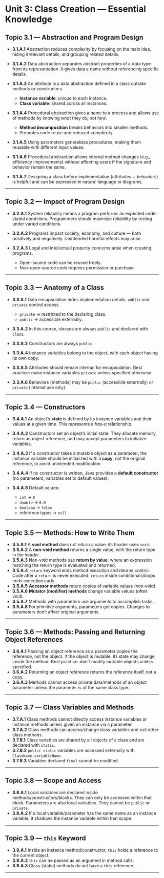 # Unit 3: Class Creation — Essential Knowledge

## Topic 3.1 — Abstraction and Program Design

* **3.1.A.1** Abstraction reduces complexity by focusing on the main idea, hiding irrelevant details, and grouping related details.
* **3.1.A.2** Data abstraction separates abstract properties of a data type from its representation. It gives data a name without referencing specific details.
* **3.1.A.3** An attribute is a data abstraction defined in a class outside methods or constructors.

  * **Instance variable**: unique to each instance.
  * **Class variable**: shared across all instances.
* **3.1.A.4** Procedural abstraction gives a name to a process and allows use of methods by knowing *what* they do, not *how*.

  * **Method decomposition** breaks behaviors into smaller methods.
  * Promotes code reuse and reduced complexity.
* **3.1.A.5** Using parameters generalizes procedures, making them reusable with different input values.
* **3.1.A.6** Procedural abstraction allows internal method changes (e.g., efficiency improvements) without affecting users if the signature and behavior remain the same.
* **3.1.A.7** Designing a class before implementation (attributes + behaviors) is helpful and can be expressed in natural language or diagrams.

---

## Topic 3.2 — Impact of Program Design

* **3.2.A.1** System reliability means a program performs as expected under stated conditions. Programmers should maximize reliability by testing under varied conditions.
* **3.2.A.2** Programs impact society, economy, and culture — both positively and negatively. Unintended harmful effects may arise.
* **3.2.A.3** Legal and intellectual property concerns arise when creating programs.

  * Open-source code can be reused freely.
  * Non-open-source code requires permission or purchase.

---

## Topic 3.3 — Anatomy of a Class

* **3.3.A.1** Data encapsulation hides implementation details. `public` and `private` control access.

  * `private` → restricted to the declaring class.
  * `public` → accessible externally.
* **3.3.A.2** In this course, classes are always `public` and declared with `class`.
* **3.3.A.3** Constructors are always `public`.
* **3.3.A.4** Instance variables belong to the object, with each object having its own copy.
* **3.3.A.5** Attributes should remain internal for encapsulation. Best practice: make instance variables `private` unless specified otherwise.
* **3.3.A.6** Behaviors (methods) may be `public` (accessible externally) or `private` (internal use only).

---

## Topic 3.4 — Constructors

* **3.4.A.1** An object’s **state** is defined by its instance variables and their values at a given time. This represents a *has-a* relationship.
* **3.4.A.2** Constructors set an object’s initial state. They allocate memory, return an object reference, and may accept parameters to initialize variables.
* **3.4.A.3** If a constructor takes a mutable object as a parameter, the instance variable should be initialized with a **copy**, not the original reference, to avoid unintended modification.
* **3.4.A.4** If no constructor is written, Java provides a **default constructor** (no parameters, variables set to default values).
* **3.4.A.5** Default values:

  * `int` → `0`
  * `double` → `0.0`
  * `boolean` → `false`
  * reference types → `null`

---

## Topic 3.5 — Methods: How to Write Them

* **3.5.A.1** A **void method** does not return a value; its header uses `void`.
* **3.5.A.2** A **non-void method** returns a single value, with the return type in the header.
* **3.5.A.3** Non-void methods use **return by value**, where an expression matching the return type is evaluated and returned.
* **3.5.A.4** `return` keyword ends method execution and returns control. Code after a `return` is never executed. `return` inside conditionals/loops ends execution early.
* **3.5.A.5** **Accessor methods** return copies of variable values (non-void).
* **3.5.A.6** **Mutator (modifier) methods** change variable values (often void).
* **3.5.A.7** Methods with parameters use arguments to accomplish tasks.
* **3.5.A.8** For primitive arguments, parameters get copies. Changes to parameters don’t affect original arguments.

---

## Topic 3.6 — Methods: Passing and Returning Object References

* **3.6.A.1** Passing an object reference as a parameter copies the reference, not the object. If the object is mutable, its state may change inside the method. Best practice: don’t modify mutable objects unless specified.
* **3.6.A.2** Returning an object reference returns the reference itself, not a copy.
* **3.6.A.3** Methods cannot access private data/methods of an object parameter unless the parameter is of the same class type.

---

## Topic 3.7 — Class Variables and Methods

* **3.7.A.1** Class methods cannot directly access instance variables or instance methods unless given an instance via a parameter.
* **3.7.A.2** Class methods can access/change class variables and call other class methods.
* **3.7.B.1** Class variables are shared by all objects of a class and are declared with `static`.
* **3.7.B.2** `public static` variables are accessed externally with `ClassName.variableName`.
* **3.7.B.3** Variables declared `final` cannot be modified.

---

## Topic 3.8 — Scope and Access

* **3.8.A.1** Local variables are declared inside methods/constructors/blocks. They can only be accessed within that block. Parameters are also local variables. They cannot be `public` or `private`.
* **3.8.A.2** If a local variable/parameter has the same name as an instance variable, it shadows the instance variable within that scope.

---

## Topic 3.9 — `this` Keyword

* **3.9.A.1** Inside an instance method/constructor, `this` holds a reference to the current object.
* **3.9.A.2** `this` can be passed as an argument in method calls.
* **3.9.A.3** Class (static) methods do not have a `this` reference.

---
